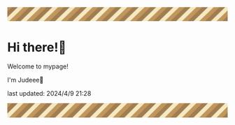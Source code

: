 <!-- Header image -->
<img src="./pokemon/pokemon_8.png" width="1000">

# Hi there!👋

Welcome to mypage!

I'm Judeee🐷

last updated: 2024/4/9 21:28

<!-- Footer image -->
<img src="./pokemon/pokemon_8.png" width="1000">
